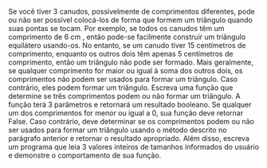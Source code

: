 Se você tiver 3 canudos, possivelmente de comprimentos diferentes, pode ou não ser possível colocá-los de forma que formem um triângulo quando suas pontas se tocam. Por exemplo, se todos os canudos têm um comprimento de 6 cm , então pode-se facilmente construir um triângulo equilátero usando-os. No entanto, se um canudo tiver 15 centímetros de comprimento, enquanto os outros dois têm apenas 5 centímetros de comprimento, então um triângulo não pode ser formado. Mais geralmente, se qualquer comprimento for maior ou igual à soma dos outros dois, os comprimentos não podem ser usados ​​para formar um triângulo. Caso contrário, eles podem formar um triângulo.
Escreva uma função que determine se três comprimentos podem ou não formar um triângulo. A função terá 3 parâmetros e retornará um resultado booleano. Se qualquer um dos comprimentos for menor ou igual a 0, sua função deve retornar False. Caso contrário, deve determinar se os comprimentos podem ou não ser usados ​​para formar um triângulo usando o método descrito no parágrafo anterior e retornar o resultado apropriado.
Além disso, escreva um programa que leia 3 valores inteiros de tamanhos informados do usuário e demonstre o comportamento de sua função.